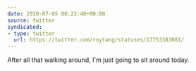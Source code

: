 ```yaml
---
date: 2010-07-05 00:23:48+00:00
source: twitter
syndicated:
- type: twitter
  url: https://twitter.com/roytang/statuses/17753383081/
---
```


After all that walking around, I'm just going to sit around today.
